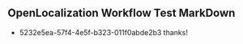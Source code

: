 ## OpenLocalization Workflow Test MarkDown
* 5232e5ea-57f4-4e5f-b323-011f0abde2b3 thanks!

<!--HONumber=Aug16_HO1-->



